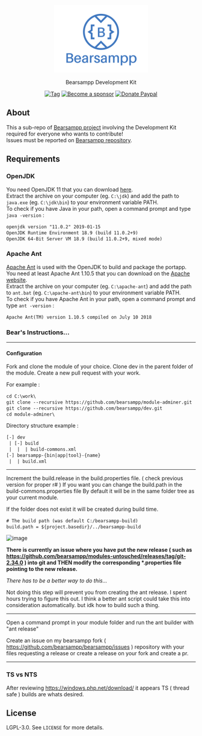 <p align="center"><a href="https://bearsampp.github.io/doc/contribute" target="_blank"><img width="" src="img/Bearsampp-logo.png"></a></p>
<p align="center">Bearsampp Development Kit</p>

<p align="center">
  <a href="https://github.com/bearsampp/dev/releases/latest"><img src="https://img.shields.io/github/tag/bearsampp/dev.svg?style=flat-square" alt="Tag"></a>
  <a href="https://github.com/sponsors/N6REJ"><img src="https://img.shields.io/badge/sponsor-N6REJ-181717.svg?logo=github&style=flat-square" alt="Become a sponsor"></a>
  <a href="https://www.paypal.me/BearLeeAble"><img src="https://img.shields.io/badge/donate-paypal-00457c.svg?logo=paypal&style=flat-square" alt="Donate Paypal"></a>
</p>

## About

This a sub-repo of [Bearsampp project](https://github.com/bearsampp/bearsampp) involving the Development Kit required for everyone who wants to contribute!<br />
Issues must be reported on [Bearsampp repository](https://github.com/bearsampp/bearsampp/issues).

## Requirements

### OpenJDK

You need OpenJDK 11 that you can download [here](https://download.java.net/java/GA/jdk11/9/GPL/openjdk-11.0.2_windows-x64_bin.zip).<br />
Extract the archive on your computer (eg. `C:\jdk`) and add the path to `java.exe` (eg. `C:\jdk\bin`) to your environment variable PATH.<br />
To check if you have Java in your path, open a command prompt and type `java -version` :

```text
openjdk version "11.0.2" 2019-01-15
OpenJDK Runtime Environment 18.9 (build 11.0.2+9)
OpenJDK 64-Bit Server VM 18.9 (build 11.0.2+9, mixed mode)
```

### Apache Ant

[Apache Ant](https://ant.apache.org/) is used with the OpenJDK to build and package the portapp.<br />
You need at least Apache Ant 1.10.5 that you can download on the [Apache website](https://ant.apache.org/bindownload.cgi).<br />
Extract the archive on your computer (eg. `C:\apache-ant`) and add the path to `ant.bat` (eg. `C:\apache-ant\bin`) to your environment variable PATH.<br />
To check if you have Apache Ant in your path, open a command prompt and type `ant -version` :

```text
Apache Ant(TM) version 1.10.5 compiled on July 10 2018
```

### Bear's Instructions...
<hr>

#### Configuration
Fork and clone the module of your choice.
Clone dev in the parent folder of the module.
Create a new pull request with your work.

For example :
```text
cd C:\work\
git clone --recursive https://github.com/bearsampp/module-adminer.git
git clone --recursive https://github.com/bearsampp/dev.git
cd module-adminer\
```


Directory structure example :
```text
[-] dev
 | [-] build
 |  |  | build-commons.xml 
[-] bearsampp-{bin|app|tool}-{name}
 |  | build.xml
 ```

 <hr>
 
Increment the build.release in the build.properties file. ( check previous version for proper r# )
If you want you can change the build.path in the build-commons.properties file By default it will be in the same folder tree as your current module.

If the folder does not exist it will be created during build time.

```Text
# The build path (was default C:/bearsampp-build)
build.path = ${project.basedir}/../bearsampp-build
```
![image](https://user-images.githubusercontent.com/1850089/143039217-aae33c11-6a98-44f8-aa37-eb45153cfdf8.png)


 <b>There is currently an issue where you have put the new release ( such as https://github.com/bearsampp/modules-untouched/releases/tag/git-2.34.0 ) into git and THEN modify
 the corresponding *.properties file pointing to the new release.</b>

 <i>There has to be a better way to do this...</i>

Not doing this step will prevent you from creating the ant release.  I spent hours trying to figure this out.
I think a better ant script could take this into consideration automatically.
but idk how to build such a thing.
<hr>
Open a command prompt in your module folder and run the ant builder with  "ant release"

Create an issue on my bearsampp fork ( https://github.com/bearsampp/bearsampp/issues ) repository with your files requesting a release or create a release on your fork and create a pr.
<hr>

### TS vs NTS
After reviewing https://windows.php.net/download/ it appears TS ( thread safe ) builds are whats desired.

## License

LGPL-3.0. See `LICENSE` for more details.<br />
